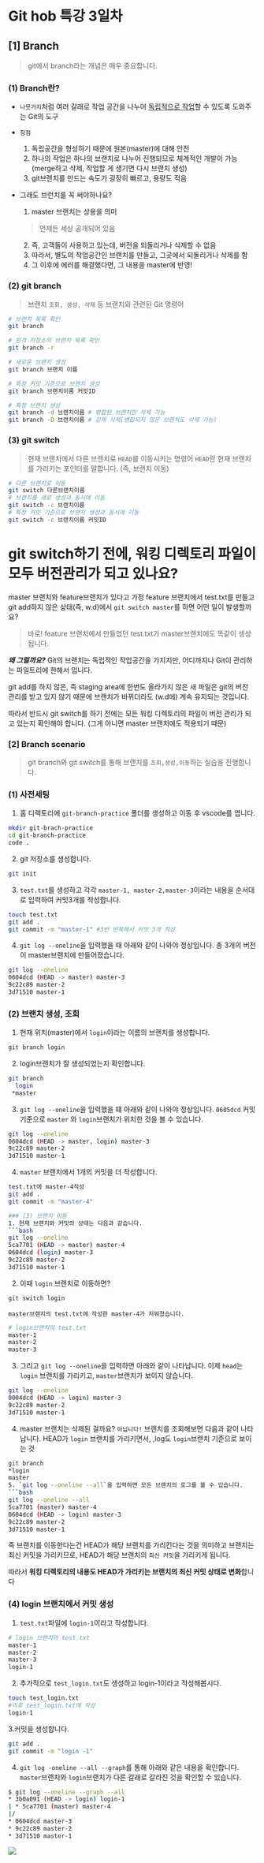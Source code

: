 # Git hob 특강 3일차
## [1] Branch
> git에서 branch라는 개념은 매우 중요합니다.
### (1) Branch란?
- `나뭇가지`처럼 여러 갈래로 작업 공간을 나누어 <u>독립적으로 작업</u>할 수 있도록 도와주는 Git의 도구
- `장점`
    1. 독립공간을 형성하기 때문에 원본(master)에 대해 안전
    2. 하나의 작업은 하나의 브랜치로 나누어 진행되므로 체계적인 개발이 가능(merge하고 삭제, 작업할 게 생기면 다시 브랜치 생성)
    3. git브랜치를 만드는 속도가 굉장히 빠르고, 용량도 적음

- 그래도 브런치를 꼭 써야하나요?
    1. master 브랜치는 상용을 의미
    > 언제든 세상 공개되어 있음
    2. 즉, 고객들이 사용하고 있는데, 버전을 되돌리거나 삭제할 수 없음
    3. 따라서, 별도의 작업공간인 브랜치를 만들고, 그곳에서 되돌리거나 삭제를 함
    4. 그 이후에 에러를 해결했다면, 그 내용을 master에 반영!
    
### (2) git branch
> 브랜치 `조회, 생성, 삭제` 등 브랜치와 관련된 Git 명령어
```bash
# 브랜치 목록 확인
git branch

# 원격 저장소의 브랜치 목록 확인
git branch -r

# 새로운 브랜치 생성
git branch 브랜치 이름

# 특정 커밋 기준으로 브랜치 생성 
git branch 브랜치이름 커밋ID

# 특정 브랜치 생성
git branch -d 브랜치이름 # 병합된 브랜치만 삭제 가능
git branch -D 브랜치이름 # 강제 삭제(병합되지 않은 브랜치도 삭제 가능)
```

### (3) git switch
> 현재 브랜치에서 다른 브랜치로 `HEAD`를 이동시키는 명령어 
`HEAD`란 현재 브랜치를 가리키는 포인터를 말합니다. (즉, 브랜치 이동)
```bash
# 다른 브랜치로 이동
git switch 다른브랜치이름
# 브랜치를 새로 생성과 동시에 이동
git switch -c 브랜치이름
# 특정 커밋 기준으로 브랜치 생성과 동시에 이동
git switch -c 브랜치이름 커밋ID
```

# git switch하기 전에, 워킹 디렉토리 파일이 모두 버전관리가 되고 있나요?

master 브랜치와 feature브랜치가 있다고 가정
feature 브랜치에서 test.txt를 만들고 git add하지 않은 상태(즉, w.d)에서 `git switch master`를 하면 어떤 일이 발생할까요?

>바로! feature 브랜치에서 만들었던 test.txt가 master브랜치에도 똑같이 생성됩니다.

***왜 그럴까요?***
Git의 브랜치는 독립적인 작업공간을 가지지만, 어디까지나 Git이 관리하는 파일트리에 한해서 입니다.

git add를 하지 않은, 즉 staging area에 한번도 올라가지 않은 새 파일은 git의 버전 관리를 받고 있지 않기 때문에 브랜치가 바뀌더라도 (w.d에) 계속 유지되는 것입니다.

따라서 반드시 git switch를 하기 전에는 모든 워킹 디렉토리의 파일이 버전 관리가 되고 있는지 확인해야 합니다.
(그게 아니면 master 브랜치에도 적용되기 때문)

### [2] Branch scenario
> git branch와 git switch를 통해 브랜치를 `조회,생성,이동`하는 실습을 진행합니다.
### (1) 사전세팅
1. 홈 디렉토리에 `git-branch-practice` 폴더를 생성하고 이동 후 vscode를 엽니다.
```bash
mkdir git-brach-practice
cd git-branch-practice
code .
```
2. git 저장소를 생성합니다.
```bash
git init
```
3. `test.txt`를 생성하고 각각 `master-1, master-2,master-3`이라는 내용을 순서대로 입력하여 커밋3개를 작성합니다.
```bash
touch test.txt
git add . 
git commit -m "master-1" #3번 반복해서 커밋 3개 작성
```
4. `git log --oneline`을 입력했을 때 아래와 같이 나와야 정상입니다.
총 3개의 버전이 master브랜치에 만들어졌습니다.
```bash
git log --oneline
0604dcd (HEAD -> master) master-3
9c22c89 master-2
3d71510 master-1
```

### (2) 브랜치 생성, 조회
1. 현재 위치(master)에서 `login`이라는 이름의 브랜치를 생성합니다.
```bash
git branch login
```
2. login브랜치가 잘 생성되었는지 확인합니다.
```bash
git branch
  login
 *master
 ```
 3. `git log --oneline`을 입력했을 떄 아래와 같이 나와야 정상입니다.
 `0605dcd` 커밋 기준으로 `master` 와 `login`브랜치가 위치한 것을 볼 수 있습니다.
 ```bash
 git log --oneline
 0604dcd (HEAD -> master, login) master-3
 9c22c89 master-2
 3d71510 master-1
```
4. `master` 브랜치에서 1개의 커밋을 더 작성합니다.
```bash
test.txt에 master-4작성
git add .
git commit -m "master-4"

### (3) 브랜치 이동
1. 현재 브랜치와 커밋의 상태는 다음과 같습니다.
```bash
git log --oneline
5ca7701 (HEAD -> master) master-4
0604dcd (login) master-3
9c22c89 master-2
3d71510 master-1
```
2. 이때 `login` 브랜치로 이동하면?
```bash
git switch login
```
`master브랜치의 test.txt에 작성한 master-4가 지워졌습니다.`
```bash
# login브랜치의 test.txt
master-1
master-2
master-3
```
3. 그리고 `git log --oneline`을 입력하면 아래와 같이 나타납니다.
이제 `head`는 `login` 브랜치를 가리키고, `master`브랜치가 보이지 않습니다.
```bash 
git log --oneline
0004dcd (HEAD -> login) master-3
9c22c89 master-2
3d71510 master-1
```
4. master 브랜치는 삭제된 걸까요?
`아닙니다!` 브랜치를 조회해보면 다음과 같이 나타납니다.
HEAD가 `login` 브랜치를 가리키면서, ,log도 `login`브랜치 기준으로 보이는 것
```bash
git branch
*login
master
5. `git log --oneline --all`을 입력하면 모든 브랜치의 로그를 볼 수 있습니다.
```bash
git log --oneline --all
5ca7701 (master) master-4
0604dcd (HEAD -> login) master-3
9c22c89 master-2
3d71510 master-1
```

즉 브랜치를 이동한다는건 HEAD가 해당 브랜치를 가리킨다는 것을 의미하고
브랜치는 최신 커밋을 가리키므로, HEAD가 해당 브랜치의 `최신 커밋`을 가리키게 됩니다.

따라서 **워킹 디렉토리의 내용도 HEAD가 가리키는 브랜치의 최신 커밋 상태로 변화**합니다

### (4) login 브랜치에서 커밋 생성
1. `test.txt`파일에 `login-1`이라고 작성합니다.
```bash
# login 브랜치의 test.txt
master-1
master-2
master-3
login-1
```
2. 추가적으로 `test_login.txt`도 생성하고 login-1이라고 작성해봅시다.
```bash
touch test_login.txt
#이후 test_login.txt에 작성
login-1
```
3.커밋을 생성합니다.
```bash
git add .
git commit -m "login -1"
```
4. `git log -oneline --all --graph`를 통해 아래와 같은 내용을 확인합니다.
`master`브랜치와 `login`브랜치가 다른 갈래로 갈라진 것을 확인할 수 있습니다.
```bash
$ git log --oneline --graph --all
* 3b0a091 (HEAD -> login) login-1
| * 5ca7701 (master) master-4
|/
* 0604dcd master-3
* 9c22c89 master-2
* 3d71510 master-1
```
![](2022-02-26-00-10-30.png)

